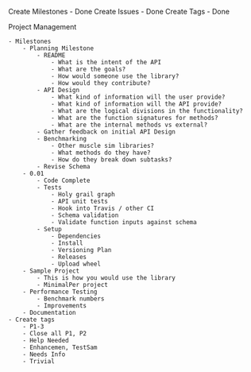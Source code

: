 Create Milestones - Done
Create Issues - Done
Create Tags - Done


Project Management

    - Milestones
        - Planning Milestone
            - README
                - What is the intent of the API
                - What are the goals?
                - How would someone use the library?
                - How would they contribute?
            - API Design
                - What kind of information will the user provide?
                - What kind of information will the API provide?
                - What are the logical divisions in the functionality?
                - What are the function signatures for methods?
                - What are the internal methods vs external?
            - Gather feedback on initial API Design
            - Benchmarking
                - Other muscle sim libraries?
                - What methods do they have?
                - How do they break down subtasks?
            - Revise Schema
        - 0.01
            - Code Complete
            - Tests
                - Holy grail graph
                - API unit tests
                - Hook into Travis / other CI
                - Schema validation
                - Validate function inputs against schema
            - Setup
                - Dependencies
                - Install
                - Versioning Plan
                - Releases
                - Upload wheel
        - Sample Project
            - This is how you would use the library
            - MinimalPer project
        - Performance Testing
            - Benchmark numbers
            - Improvements
        - Documentation
    - Create tags
        - P1-3
        - Close all P1, P2
        - Help Needed
        - Enhancemen, TestSam
        - Needs Info
        - Trivial
